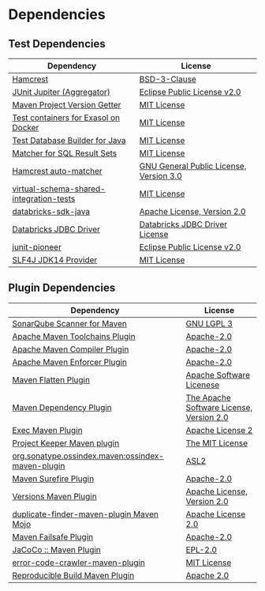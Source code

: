 <!-- @formatter:off -->
# Dependencies

## Test Dependencies

| Dependency                                    | License                                       |
| --------------------------------------------- | --------------------------------------------- |
| [Hamcrest][0]                                 | [BSD-3-Clause][1]                             |
| [JUnit Jupiter (Aggregator)][2]               | [Eclipse Public License v2.0][3]              |
| [Maven Project Version Getter][4]             | [MIT License][5]                              |
| [Test containers for Exasol on Docker][6]     | [MIT License][7]                              |
| [Test Database Builder for Java][8]           | [MIT License][9]                              |
| [Matcher for SQL Result Sets][10]             | [MIT License][11]                             |
| [Hamcrest auto-matcher][12]                   | [GNU General Public License, Version 3.0][13] |
| [virtual-schema-shared-integration-tests][14] | [MIT License][15]                             |
| [databricks-sdk-java][16]                     | [Apache License, Version 2.0][17]             |
| [Databricks JDBC Driver][18]                  | [Databricks JDBC Driver License][19]          |
| [junit-pioneer][20]                           | [Eclipse Public License v2.0][3]              |
| [SLF4J JDK14 Provider][21]                    | [MIT License][22]                             |

## Plugin Dependencies

| Dependency                                              | License                                        |
| ------------------------------------------------------- | ---------------------------------------------- |
| [SonarQube Scanner for Maven][23]                       | [GNU LGPL 3][24]                               |
| [Apache Maven Toolchains Plugin][25]                    | [Apache-2.0][26]                               |
| [Apache Maven Compiler Plugin][27]                      | [Apache-2.0][26]                               |
| [Apache Maven Enforcer Plugin][28]                      | [Apache-2.0][26]                               |
| [Maven Flatten Plugin][29]                              | [Apache Software Licenese][26]                 |
| [Maven Dependency Plugin][30]                           | [The Apache Software License, Version 2.0][31] |
| [Exec Maven Plugin][32]                                 | [Apache License 2][26]                         |
| [Project Keeper Maven plugin][33]                       | [The MIT License][34]                          |
| [org.sonatype.ossindex.maven:ossindex-maven-plugin][35] | [ASL2][31]                                     |
| [Maven Surefire Plugin][36]                             | [Apache-2.0][26]                               |
| [Versions Maven Plugin][37]                             | [Apache License, Version 2.0][26]              |
| [duplicate-finder-maven-plugin Maven Mojo][38]          | [Apache License 2.0][39]                       |
| [Maven Failsafe Plugin][40]                             | [Apache-2.0][26]                               |
| [JaCoCo :: Maven Plugin][41]                            | [EPL-2.0][42]                                  |
| [error-code-crawler-maven-plugin][43]                   | [MIT License][44]                              |
| [Reproducible Build Maven Plugin][45]                   | [Apache 2.0][31]                               |

[0]: http://hamcrest.org/JavaHamcrest/
[1]: https://raw.githubusercontent.com/hamcrest/JavaHamcrest/master/LICENSE
[2]: https://junit.org/junit5/
[3]: https://www.eclipse.org/legal/epl-v20.html
[4]: https://github.com/exasol/maven-project-version-getter/
[5]: https://github.com/exasol/maven-project-version-getter/blob/main/LICENSE
[6]: https://github.com/exasol/exasol-testcontainers/
[7]: https://github.com/exasol/exasol-testcontainers/blob/main/LICENSE
[8]: https://github.com/exasol/test-db-builder-java/
[9]: https://github.com/exasol/test-db-builder-java/blob/main/LICENSE
[10]: https://github.com/exasol/hamcrest-resultset-matcher/
[11]: https://github.com/exasol/hamcrest-resultset-matcher/blob/main/LICENSE
[12]: https://github.com/itsallcode/hamcrest-auto-matcher
[13]: https://www.gnu.org/licenses/gpl-3.0.txt
[14]: https://github.com/exasol/virtual-schema-shared-integration-tests/
[15]: https://github.com/exasol/virtual-schema-shared-integration-tests/blob/main/LICENSE
[16]: https://github.com/databricks/databricks-sdk-java/databricks-sdk-java
[17]: https://github.com/databricks/databricks-sdk-java/blob/main/LICENSE
[18]: https://docs.databricks.com/integrations/bi/jdbc-odbc-bi.html
[19]: https://databricks.com/jdbc-odbc-driver-license
[20]: https://junit-pioneer.org/
[21]: http://www.slf4j.org
[22]: http://www.opensource.org/licenses/mit-license.php
[23]: http://sonarsource.github.io/sonar-scanner-maven/
[24]: http://www.gnu.org/licenses/lgpl.txt
[25]: https://maven.apache.org/plugins/maven-toolchains-plugin/
[26]: https://www.apache.org/licenses/LICENSE-2.0.txt
[27]: https://maven.apache.org/plugins/maven-compiler-plugin/
[28]: https://maven.apache.org/enforcer/maven-enforcer-plugin/
[29]: https://www.mojohaus.org/flatten-maven-plugin/
[30]: http://maven.apache.org/plugins/maven-dependency-plugin/
[31]: http://www.apache.org/licenses/LICENSE-2.0.txt
[32]: https://www.mojohaus.org/exec-maven-plugin
[33]: https://github.com/exasol/project-keeper/
[34]: https://github.com/exasol/project-keeper/blob/main/LICENSE
[35]: https://sonatype.github.io/ossindex-maven/maven-plugin/
[36]: https://maven.apache.org/surefire/maven-surefire-plugin/
[37]: https://www.mojohaus.org/versions/versions-maven-plugin/
[38]: https://basepom.github.io/duplicate-finder-maven-plugin
[39]: http://www.apache.org/licenses/LICENSE-2.0.html
[40]: https://maven.apache.org/surefire/maven-failsafe-plugin/
[41]: https://www.jacoco.org/jacoco/trunk/doc/maven.html
[42]: https://www.eclipse.org/legal/epl-2.0/
[43]: https://github.com/exasol/error-code-crawler-maven-plugin/
[44]: https://github.com/exasol/error-code-crawler-maven-plugin/blob/main/LICENSE
[45]: http://zlika.github.io/reproducible-build-maven-plugin
